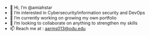 - 👋 Hi, I’m @amiahstar
- 👀 I’m interested in Cybersecurity/information security and DevOps
- 🌱 I’m currently working on growing my own portfolio
- 💞️ I’m looking to collaborate on anything to strengthen my skills
- 📫 Reach me at : aarms013@odu.edu

<!---
amiahstar/amiahstar is a ✨ special ✨ repository because its `README.md` (this file) appears on your GitHub profile.
You can click the Preview link to take a look at your changes.
--->
